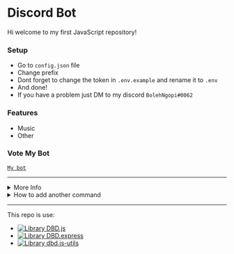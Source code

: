 # Discord Bot

Hi welcome to my first JavaScript repository!

### Setup
-  Go to `config.json` file
-  Change prefix
-  Dont forget to change the token in `.env.example` and rename it to `.env`
-  And done!
-  If you have a problem just DM to my discord `BolehNgopi#0062`

### Features
-  Music
-  Other

### Vote My Bot
[`My bot`](https://top.gg/bot/653227663695151114)


***

<details>
<summary>More Info</summary>

-  [`guide`](https://dbd.leref.ga/guide/begin)
</details>

<details>
<summary>How to add another command</summary>

1. Go to `commands` folder

2. Go to `other` folder

3. Add file with name `commandName.js`

4. And insert the code to there 

Code:
```js
bot.command({
name: "your_bot_trigger",
aliases: "your_bot_alias_command",
code: `code goes here`
})
```
</details>

***

This repo is use:
-  [![Library DBD.js](https://img.shields.io/badge/Library-DBD.js-blue)](https://www.npmjs.com/package/dbd.js)
-  [![Library DBD.express](https://img.shields.io/badge/Library-DBD.express-red)](https://www.npmjs.com/package/dbd.express)
-  [![Library dbd.js-utils](https://img.shields.io/badge/Library-dbd.js-utils-purple)](https://www.npmjs.com/package/dbd.js-utils)

